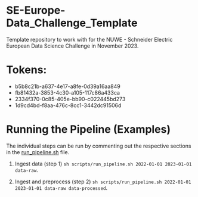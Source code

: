 # SE-Europe-Data_Challenge_Template
Template repository to work with for the NUWE - Schneider Electric European Data Science Challenge in November 2023.

# Tokens:
- b5b8c21b-a637-4e17-a8fe-0d39a16aa849
- fb81432a-3853-4c30-a105-117c86a433ca
- 2334f370-0c85-405e-bb90-c022445bd273
- 1d9cd4bd-f8aa-476c-8cc1-3442dc91506d

# Running the Pipeline (Examples)

The individual steps can be run by commenting out the respective sections in the [run_pipeline.sh](./scripts/run_pipeline.sh) file.

1. Ingest data (step 1) `sh scripts/run_pipeline.sh 2022-01-01 2023-01-01 data-raw`.

2. Ingest and preprocess (step 2) `sh scripts/run_pipeline.sh 2022-01-01 2023-01-01 data-raw data-processed`.
